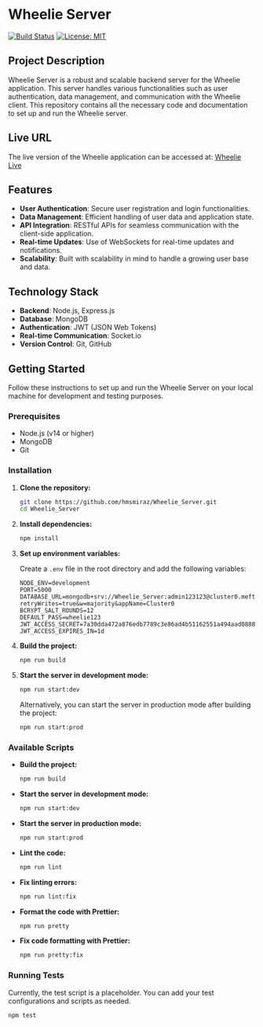 # Wheelie Server

[![Build Status](https://travis-ci.org/hmsmiraz/Wheelie_Server.svg?branch=main)](https://travis-ci.org/hmsmiraz/Wheelie_Server)
[![License: MIT](https://img.shields.io/badge/License-MIT-blue.svg)](https://opensource.org/licenses/MIT)

## Project Description

Wheelie Server is a robust and scalable backend server for the Wheelie application. This server handles various functionalities such as user authentication, data management, and communication with the Wheelie client. This repository contains all the necessary code and documentation to set up and run the Wheelie server.

## Live URL

The live version of the Wheelie application can be accessed at: [Wheelie Live](https://wheelie-live-url.com)

## Features

- **User Authentication**: Secure user registration and login functionalities.
- **Data Management**: Efficient handling of user data and application state.
- **API Integration**: RESTful APIs for seamless communication with the client-side application.
- **Real-time Updates**: Use of WebSockets for real-time updates and notifications.
- **Scalability**: Built with scalability in mind to handle a growing user base and data.

## Technology Stack

- **Backend**: Node.js, Express.js
- **Database**: MongoDB
- **Authentication**: JWT (JSON Web Tokens)
- **Real-time Communication**: Socket.io
- **Version Control**: Git, GitHub

## Getting Started

Follow these instructions to set up and run the Wheelie Server on your local machine for development and testing purposes.

### Prerequisites

- Node.js (v14 or higher)
- MongoDB
- Git

### Installation

1. **Clone the repository:**

    ```bash
    git clone https://github.com/hmsmiraz/Wheelie_Server.git
    cd Wheelie_Server
    ```

2. **Install dependencies:**

    ```bash
    npm install
    ```

3. **Set up environment variables:**

    Create a `.env` file in the root directory and add the following variables:

    ```env
   NODE_ENV=development
   PORT=5000
   DATABASE_URL=mongodb+srv://Wheelie_Server:admin123123@cluster0.meftkqt.mongodb.net/Wheelie?retryWrites=true&w=majority&appName=Cluster0
   BCRYPT_SALT_ROUNDS=12
   DEFAULT_PASS=wheelie123
   JWT_ACCESS_SECRET=7a30dda472a876edb7789c3e86ad4b51162551a494aad0888b1269ae2564a357
   JWT_ACCESS_EXPIRES_IN=1d
    ```

4. **Build the project:**

    ```bash
    npm run build
    ```

5. **Start the server in development mode:**

    ```bash
    npm run start:dev
    ```

    Alternatively, you can start the server in production mode after building the project:

    ```bash
    npm run start:prod
    ```

### Available Scripts

- **Build the project:**

    ```bash
    npm run build
    ```

- **Start the server in development mode:**

    ```bash
    npm run start:dev
    ```

- **Start the server in production mode:**

    ```bash
    npm run start:prod
    ```

- **Lint the code:**

    ```bash
    npm run lint
    ```

- **Fix linting errors:**

    ```bash
    npm run lint:fix
    ```

- **Format the code with Prettier:**

    ```bash
    npm run pretty
    ```

- **Fix code formatting with Prettier:**

    ```bash
    npm run pretty:fix
    ```

### Running Tests

Currently, the test script is a placeholder. You can add your test configurations and scripts as needed.

```bash
npm test
